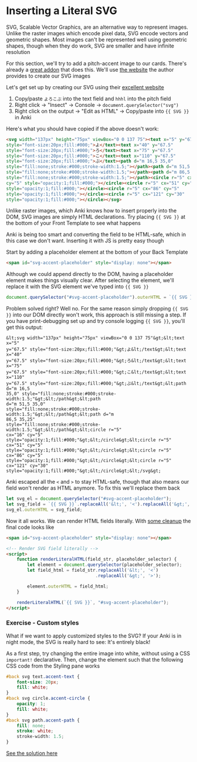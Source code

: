 # Inserting a Literal SVG

SVG, Scalable Vector Graphics, are an alternative way to represent images.
Unlike the raster images which encode pixel data, SVG encode vectors and
geometric shapes. Most images can't be represented well using geometric shapes,
though when they do work, SVG are smaller and have infinite resolution

For this section, we'll try to add a pitch-accent image to our cards. There's
already a [great addon](https://ankiweb.net/shared/info/148002038) that does
this. We'll use [the website](https://illdepence.github.io/SVG_pitch/pitch.html)
the author provides to create our SVG images

Let's get set up by creating our SVG using their [excellent
website](https://illdepence.github.io/SVG_pitch/pitch.html)

 1. Copy/paste `よろこぶ` into the text field and `hhhl` into the pitch field
 2. Right click -> "Insect" -> Console -> `document.querySelector("svg")`
 3. Right click on the output -> "Edit as HTML" -> Copy/paste into `{{ SVG }}`
    in Anki

Here's what you should have copied if the above doesn't work:

```html
<svg width="137px" height="75px" viewBox="0 0 137 75"><text x="5" y="67.5"
style="font-size:20px;fill:#000;">よ</text><text x="40" y="67.5"
style="font-size:20px;fill:#000;">ろ</text><text x="75" y="67.5"
style="font-size:20px;fill:#000;">こ</text><text x="110" y="67.5"
style="font-size:20px;fill:#000;">ぶ</text><path d="m 16,5 35,0"
style="fill:none;stroke:#000;stroke-width:1.5;"></path><path d="m 51,5 35,0"
style="fill:none;stroke:#000;stroke-width:1.5;"></path><path d="m 86,5 35,25"
style="fill:none;stroke:#000;stroke-width:1.5;"></path><circle r="5" cx="16"
cy="5" style="opacity:1;fill:#000;"></circle><circle r="5" cx="51" cy="5"
style="opacity:1;fill:#000;"></circle><circle r="5" cx="86" cy="5"
style="opacity:1;fill:#000;"></circle><circle r="5" cx="121" cy="30"
style="opacity:1;fill:#000;"></circle></svg>
```

Unlike raster images, which Anki knows how to insert properly into the DOM, SVG
images are simply HTML declarations. Try placing `{{ SVG }}` at the bottom of
your Front Template to see what happens

Anki is being too smart and converting the field to be HTML-safe, which in this
case we don't want. Inserting it with JS is pretty easy though

Start by adding a placeholder element at the bottom of your Back Template

```html
<span id="svg-accent-placeholder" style="display: none"></span>
```

Although we could append directly to the DOM, having a placeholder element makes
things visually clear. After selecting the element, we'll replace it with the
SVG element we've typed into `{{ SVG }}`

```javascript
document.querySelector("#svg-accent-placeholder").outerHTML = `{{ SVG }}`;
```

Problem solved right? Well no. For the same reason simply dropping `{{ SVG }}`
into our DOM directly won't work, this approach is still missing a step. If you
have print-debugging set up and try console logging `{{ SVG }}`, you'll get this
output:

```
&lt;svg width="137px" height="75px" viewBox="0 0 137 75"&gt;&lt;text x="5"
y="67.5" style="font-size:20px;fill:#000;"&gt;よ&lt;/text&gt;&lt;text x="40"
y="67.5" style="font-size:20px;fill:#000;"&gt;ろ&lt;/text&gt;&lt;text x="75"
y="67.5" style="font-size:20px;fill:#000;"&gt;こ&lt;/text&gt;&lt;text x="110"
y="67.5" style="font-size:20px;fill:#000;"&gt;ぶ&lt;/text&gt;&lt;path d="m 16,5
35,0" style="fill:none;stroke:#000;stroke-width:1.5;"&gt;&lt;/path&gt;&lt;path
d="m 51,5 35,0"
style="fill:none;stroke:#000;stroke-width:1.5;"&gt;&lt;/path&gt;&lt;path d="m
86,5 35,25"
style="fill:none;stroke:#000;stroke-width:1.5;"&gt;&lt;/path&gt;&lt;circle r="5"
cx="16" cy="5" style="opacity:1;fill:#000;"&gt;&lt;/circle&gt;&lt;circle r="5"
cx="51" cy="5" style="opacity:1;fill:#000;"&gt;&lt;/circle&gt;&lt;circle r="5"
cx="86" cy="5" style="opacity:1;fill:#000;"&gt;&lt;/circle&gt;&lt;circle r="5"
cx="121" cy="30" style="opacity:1;fill:#000;"&gt;&lt;/circle&gt;&lt;/svg&gt;
```

Anki escaped all the `<` and `>` to stay HTML-safe, though that also means our
field won't render as HTML anymore. To fix this we'll replace them back

```javascript
let svg_el = document.querySelector("#svg-accent-placeholder");
let svg_field = `{{ SVG }}`.replaceAll('&lt;', '<').replaceAll('&gt;', '>');
svg_el.outerHTML = svg_field;
```

Now it all works. We can render HTML fields literally. With [some
cleanup](/anki_js/coding_style.md) the final code looks like

```html
<span id="svg-accent-placeholder" style="display: none"></span>

<!-- Render SVG field literally -->
<script>
    function renderLiteralHTML(field_str, placeholder_selector) {
        let element = document.querySelector(placeholder_selector);
        let field_html = field_str.replaceAll('&lt;', '<')
                                  .replaceAll('&gt;', '>');

        element.outerHTML = field_html;
    }

    renderLiteralHTML(`{{ SVG }}`, "#svg-accent-placeholder");
</script>
```

### Exercise - Custom styles

What if we want to apply customized styles to the SVG? If your Anki is in night
mode, the SVG is really hard to see: It's entirely black!

As a first step, try changing the entire image into white, without using a CSS
`important!` declarative. Then, change the element such that the following CSS
code from the Styling pane works

```css
#back svg text.accent-text {
    font-size: 20px;
    fill: white;
}
#back svg circle.accent-circle {
    opacity: 1;
    fill: white;
}
#back svg path.accent-path {
    fill: none;
    stroke: white;
    stroke-width: 1.5;
}
```

[See the solution here](solutions_2.md)

